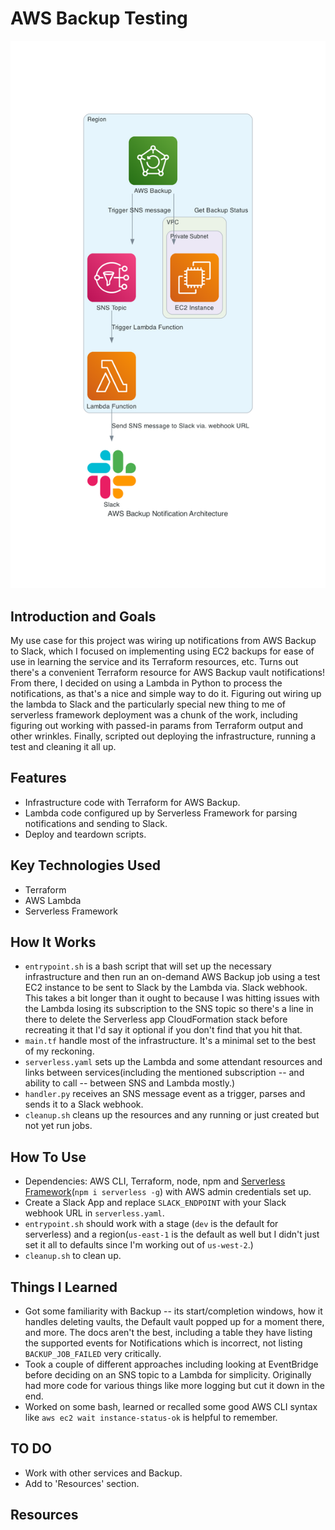 # AWS Backup Testing

![Architectural diagram depicting flow from EC2 instance to sending backups via. SNS and Lambda to Slack](./aws_backup_notification_architecture.png)

## Introduction and Goals

My use case for this project was wiring up notifications from AWS Backup to Slack, which I focused on implementing using EC2 backups for ease of use in learning the service and its Terraform resources, etc. Turns out there's a convenient Terraform resource for AWS Backup vault notifications! From there, I decided on using a Lambda in Python to process the notifications, as that's a nice and simple way to do it.
Figuring out wiring up the lambda to Slack and the particularly special new thing to me of serverless framework deployment was a chunk of the work, including figuring out working with passed-in params from Terraform output and other wrinkles. Finally, scripted out deploying the infrastructure, running a test and cleaning it all up.

## Features

- Infrastructure code with Terraform for AWS Backup.
- Lambda code configured up by Serverless Framework for parsing notifications and sending to Slack.
- Deploy and teardown scripts.

## Key Technologies Used

- Terraform
- AWS Lambda
- Serverless Framework

## How It Works

- `entrypoint.sh` is a bash script that will set up the necessary infrastructure and then run an on-demand AWS Backup job using a test EC2 instance to be sent to Slack by the Lambda via. Slack webhook. This takes a bit longer than it ought to because I was hitting issues with the Lambda losing its subscription to the SNS topic so there's a line in there to delete the Serverless app CloudFormation stack before recreating it that I'd say it optional if you don't find that you hit that.
- `main.tf` handle most of the infrastructure. It's a minimal set to the best of my reckoning.
- `serverless.yaml` sets up the Lambda and some attendant resources and links between services(including the mentioned subscription -- and ability to call -- between SNS and Lambda mostly.)
- `handler.py` receives an SNS message event as a trigger, parses and sends it to a Slack webhook.
- `cleanup.sh` cleans up the resources and any running or just created but not yet run jobs.

## How To Use

- Dependencies: AWS CLI, Terraform, node, npm and [Serverless Framework](https://www.serverless.com/framework/docs)(`npm i serverless -g`) with AWS admin credentials set up.
- Create a Slack App and replace `SLACK_ENDPOINT` with your Slack webhook URL in `serverless.yaml`.
- `entrypoint.sh` should work with a stage (`dev` is the default for serverless) and a region(`us-east-1` is the default as well but I didn't just set it all to defaults since I'm working out of `us-west-2`.)
- `cleanup.sh` to clean up.

## Things I Learned

- Got some familiarity with Backup -- its start/completion windows, how it handles deleting vaults, the Default vault popped up for a moment there, and more. The docs aren't the best, including a table they have listing the supported events for Notifications which is incorrect, not listing `BACKUP_JOB_FAILED` very critically.
- Took a couple of different approaches including looking at EventBridge before deciding on an SNS topic to a Lambda for simplicity. Originally had more code for various things like more logging but cut it down in the end.
- Worked on some bash, learned or recalled some good AWS CLI syntax like `aws ec2 wait instance-status-ok` is helpful to remember.

## TO DO

- Work with other services and Backup.
- Add to 'Resources' section.

## Resources
